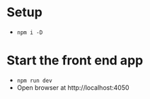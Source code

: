 # Setup

- `npm i -D`

# Start the front end app

- `npm run dev`
- Open browser at http://localhost:4050

